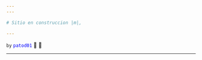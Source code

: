 ```yaml
---
---

# Sitio en construccion |m|,

---
```


`by` <span style="color: blue;">`patod01`</span> :ghost: :ghost:

---
